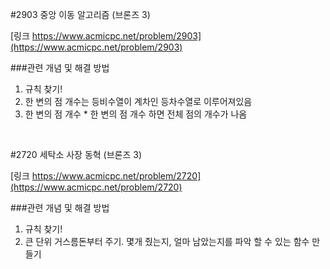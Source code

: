 #2903 중앙 이동 알고리즘 (브론즈 3)

[링크 https://www.acmicpc.net/problem/2903](https://www.acmicpc.net/problem/2903)

###관련 개념 및 해결 방법
1. 규칙 찾기!
2. 한 변의 점 개수는 등비수열이 계차인 등차수열로 이루어져있음
3. 한 변의 점 개수 * 한 변의 점 개수 하면 전체 점의 개수가 나옴

<br>

#2720 세탁소 사장 동혁 (브론즈 3)

[링크 https://www.acmicpc.net/problem/2720](https://www.acmicpc.net/problem/2720)

###관련 개념 및 해결 방법
1. 규칙 찾기!
2. 큰 단위 거스름돈부터 주기. 몇개 줬는지, 얼마 남았는지를 파악 할 수 있는 함수 만들기


<br>

